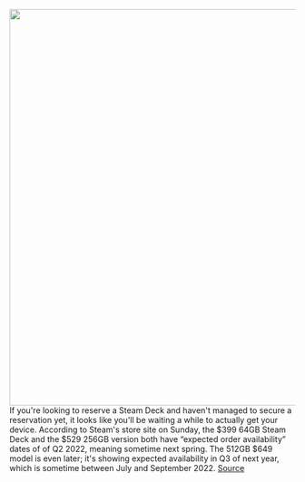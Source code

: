 <img src='https://cdn.vox-cdn.com/thumbor/YV7bewEK2nDBmSJoka_ssP-eDjQ=/0x0:3684x2687/1200x800/filters:focal(1548x1050:2136x1638)/cdn.vox-cdn.com/uploads/chorus_image/image/69598361/Steam_Deck_case.0.jpg' width='700px' /><br/>
If you're looking to reserve a Steam Deck and haven't managed to secure a reservation yet, it looks like you'll be waiting a while to actually get your device. According to Steam's store site on Sunday, the $399 64GB Steam Deck and the $529 256GB version both have “expected order availability” dates of of Q2 2022, meaning sometime next spring. The 512GB $649 model is even later; it's showing expected availability in Q3 of next year, which is sometime between July and September 2022.
<a href='https://www.theverge.com/2021/7/18/22582617/new-steam-deck-reservations-q2-q3-valve-hand-held'> Source <a/>